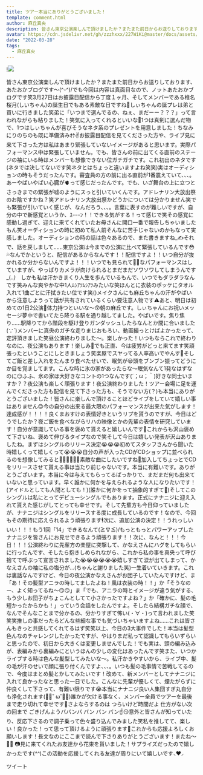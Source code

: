 ```yaml
---
title: ツアー本当にありがとうございました！
template: comment.html
author: 麻丘真央
description: 皆さん東京公演楽しんで頂けましたか？またまた前日からお送りしております、あたおかブログです〜(^-^)/でも今回は内容は真面目なので、ノットあたおかブログです笑3月27日はお披露目配信から丁度１ヶ月、そして...
avatar: https://cdn.jsdelivr.net/gh/zzzhxxx/227WiKi@master/docs/assets/photo/avatar/mao.jpg
date: "2022-03-28"
tags:
  - 麻丘真央
---
```


!![](https://cdn.jsdelivr.net/gh/227WiKi/227WiKi-image@master/blog-image/mao-2022-03-28_1.jpg)


皆さん東京公演楽しんで頂けましたか？またまた前日からお送りしております、あたおかブログです〜(^-^)/でも今回は内容は真面目なので、ノットあたおかブログです笑3月27日はお披露目配信から丁度１ヶ月、そしてメンバーである椎名桜月(しいちゃん)の誕生日でもある素敵な日ですね🌱しぃちゃんの誕プレは弟と買いに行きました笑弟に「いつまで選んでるの、ねぇ、まだーー？？？」って言われながらも粘りました！笑気に入ってくれるといいな🥺1つは真剣に選んだ物で、1つはしぃちゃんが喜びそうなネタ系のプレゼントを用意しました！ちなみにりのちのも既に準備済みｵｹ✌お披露目配信を見てくださった方や、ライブ見に来て下さった方は私はあまり緊張していないイメージがあると思います。実際パフォーマンス中は緊張していません。でも、皆さんの前に出てくる直前のステージの袖にいる時はメンバーも想像できない位ガチガチです。これ初出のネタです(ネタでは決してないです笑ネタとはちょっと違いますよね笑笑)実はオーディションの時もそうだったんです。審査員の方の前に出る直前が1番震えていて、、、。あーやばいやばい心臓が🫀って感じだったんです。でも、いざ舞台の上に立つとさっきまでの緊張が嘘のようにスっと引いていくんです。アドレナリン大放出祭のお陰ですかね？笑アドレナリン大放出祭かどうかについては分かりません笑でも緊張が引いていく感じが、なんだろう、、、。言葉に表すのが難しいですが、自分の中で新感覚というか、ｽｰｰｰﾝ！！できる気がする！って感じで笑その感覚に感動し過ぎて、迎えに来てくれていたお母さんに開口一番で報告しちゃいましたもん笑オーディションの時に初めて私人前そんなに苦手じゃないのかもなって実感しました。オーディションの時の話は色々あるので、また書きますね_✍﻿それで、話を戻しまして......東京公演は今までの公演に比べて緊張しているんです😳💦なんでかというと、配信があるからなんです！！配信ですよ！！いつ自分が抜かれるか分からないんですよ！！！いつでも見られて🙆‍♀️なパフォーマンスはしていますが、やっぱりカメラが向けられるとまだまだソワソワしてしまうんです_(._.)_　しかも私は汗かきまくり人生を歩んでいるもんで、いつでもダラダラなんです笑みんな爽やかな中1人ﾑｼｱﾂﾑｼｱﾂみたいな笑ほんとに衣装のポッケにタオル入れて1曲ごとに汗拭きたい位です笑()メイクさんにも麻丘ちゃんの汗がやばいから注意しようって話が共有されているくらい要注意人物です⚠️あと、明日は初めての1日2公演🤟体力持つといいな〜😙朝の麻丘です。しぃちゃんにお祝いメッセージ夢中で書いてたら降りる駅を通り越してました。やばいです。焦り焦り......駅降りてから階段を駆け登りガンダッシュしたらなんとか間に合いました(∵`)メンバーに真央のガチな走りまじおもろい、動画撮っとけばよかったって、定評頂きました笑昼公演終わりました〜。楽しかった！いつもならこれで終わりなのに、夜公演もあります！楽しみ🥰でも正直、今は疲労がどっと来てます笑頑張ったということにしときましょう笑楽屋でスヤってる人率高いでやんす🌱そしてご飯と差し入れをたんまり食べたせいで、眠気が😪頭をブンブン振ってどうにか目を覚ましてます。こんな時に氷の家があったらな〜眠気なんて1発なはずなのに😏ふふ、氷の家は大好きなコントの1つなんです(´；ω；｀)好きな同士いますか？？夜公演も楽しく頑張ります！夜公演終わりました！ツアー会場に足を運んでくださった方も配信を見て下さった方も、そうでない方(？)も本当にありがとうございました！皆さんに楽しんで頂けることほどライブをしていて嬉しい事はありません😌今の自分の出来る最大限のパフォーマンスが出来た気がします！達成感が！！！！良くまおすけの表情好きというリプを貰うのですが、今日はどうでしたか？夜ご飯を食べながらリハの映像とかの先輩の表情を研究しています！自分が意識している事を褒めて貰えると嬉しいんです🤩これからも沢山褒めて下さいね、褒めて伸びるタイプなので笑そして今日は嬉しい発表が沢山ありましたね。まずはシングルのリリース決定😭😭😭初めてスタッフさんから聞いた時嬉しくって嬉しくって😭😭😭自分の声が入ったCDがCDショップに並べられるのを想像してみると🤤🤤🤤🤤🤤🤤素敵な曲にしたいですね🥰加入してちょっとでCDをリリースさせて貰える事は当たり前じゃないです。本当に有難いです。ありがとうございます。本当に今は与えてもらってるばっかりで、まだまだ何も出来ていないと思っています。早く誰かに何かを与えられるような人になりたいです！(アイドルとしても人間としても！)(誰かに何かをって抽象的すぎて🌱)そしてこのシングルは私にとってデビューシングルでもあります。正式にナナニジに迎え入れて貰えた感じがしてとっても幸せです。そして先輩方も今日仰っていましたが、ナナニジはシングルをリリースする度に成長しているのです！なので、今回もその期待に応えられるよう頑張ります🕴次に、追加公演の決定！！うれっしいいい！！！もう1回「14」できるなんて(≧∇≦)/もっともっとパワーアップしたナナニジを皆さんにお見せできるよう頑張ります！！次に、なんと！！！今日！！！公演終わりに先輩方の楽屋に突撃して、かなえさんにハグをしてもらいに行ったんです、そしたら抱きしめられながら、これから私の事を真央って呼び捨てで呼ぶって宣言されました😭😭😭😭😭😭嬉しすぎて涙が出てしまって、かなえさんの袖に私の塩分が...(ちゃんと謝りました笑)一生着いていきます。これは裏話なんですけど、今日の夜公演かなえさんがお団子していたんですけど、ま「あ！その髪型アニラの時してましたよね！風は衣装の時！！」か「そうなのー、よく知ってるね〜😏😏」ま「でも、アニラの時とイメージが違う気がする、もう少しお団子がちょこんとしてて小さかったですよね？」か「確かに、髪の毛短かったからかも！」っていう会話をしたんですよ。そしたら結構ガチな顔で、なんでそんなことまで分かるの、分かりすぎて怖い(・∀・)って言われました笑笑笑推しの事だったらどんな些細な事でも気づいちゃいますよね……これは皆さんもきっと共感してくれてるはず笑笑以上、今日の3大事件でした！本当は髪型色んなのチャレンジしたかったですが、やはりまだ私って認識してもらいずらいと思ったので、初日から大きくは変更しませんでした！でも実は、頭の編み込みが、表編みから裏編みにというほんの少しの変化はあったんです笑また、いつかライブする時は色んな髪型してみたいな〜。私汗かきやすいから、ライブ中、髪の毛が汗のせいで顔に張り付くんですよ、、、。いつも髪の毛事情で苦戦してるので、今度はまとめ髪とかしてみたいです！改めて、新メンバーとしてナナニジに入れて良かったなと思った一日でした。こんなに先輩が優しくて、煙たがらずに仲良くして下さって、有難い限りです😭本当にナナニジ良い人集団すぎ丸自分も浄化されます(✋🏻˘ ω˘👌🏻)誰かが欠ける事なく、メンバー全員でツアーを最後まで走り切れて幸せです💞さよならするのは つらいけど時間だよ 仕方がない次の回まで ごきげんようババンバ バン バン バン☝️😏意外と皆さんが知っていたり、反応下さるので調子乗って色々盛り込んでみました笑私を推してて、楽しい！良かった！って思って頂けるように頑張ります💪これからも応援よろしくお願いします！長文なのにここまで読んで下さりありがとうございます！またね〜🙏🙏 📷見に来てくれたお友達から花束を貰いました！サプライズだったので嬉しかったです(*^^*)この活動を応援してくれる友達が周りにいて嬉しいです⸜❤︎⸝‍


ツイート



